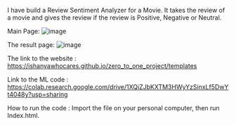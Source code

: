 I have build a Review Sentiment Analyzer for a Movie. It takes the review of a movie and gives the review if the review is Positive, Negative or Neutral.

Main Page:
![image](https://github.com/user-attachments/assets/f06d6020-f229-435c-b8f0-5ef33a84cc47)

The result page:
![image](https://github.com/user-attachments/assets/62626cc1-b7ad-4128-be04-3422427426d5)

The link to the website : 
https://ishanyawhocares.github.io/zero_to_one_project/templates

Link to the ML code :
https://colab.research.google.com/drive/1XQjZJbKXTM3HWyYzSinxLf5DwYt4048y?usp=sharing

How to run the code :
Import the file on your personal computer, then run Index.html.

